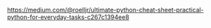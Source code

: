 

https://medium.com/@roelljr/ultimate-python-cheat-sheet-practical-python-for-everyday-tasks-c267c1394ee8